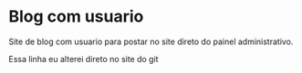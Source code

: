 # Blog com usuario
 Site de blog com usuario para postar no site direto do painel administrativo.

Essa linha eu alterei direto no site do git
